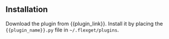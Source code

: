 ## Installation
Download the plugin from {{plugin_link}}. Install it by placing the `{{plugin_name}}.py` file in `~/.flexget/plugins`.